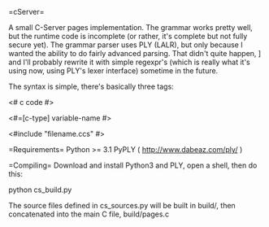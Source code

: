 =cServer=

A small C-Server pages implementation.  The grammar works pretty well,
but the runtime code is incomplete (or rather, it's complete but not
fully secure yet).  The grammar parser uses PLY (LALR), but only because I wanted
the ability to do fairly advanced parsing.  That didn't quite happen, ]
and I'll probably rewrite it with simple regexpr's (which is really
what it's using now, using PLY's lexer interface) sometime in the future.

The syntax is simple, there's basically three tags:

<!--execute c code-->
<# 
c code
#>

<!--output a c variable; for strings, you can--> 
<!--use either 'char*' or 'str' for c-type-->
<#=[c-type] variable-name #>

<!--include another file-->
<#include "filename.ccs" #>

=Requirements=
Python >= 3.1
PyPLY ( http://www.dabeaz.com/ply/ )

=Compiling=
Download and install Python3 and PLY, open a 
shell, then do this:

  python cs_build.py

The source files defined in cs_sources.py will be built
in build/, then concatenated into the main C file, 
build/pages.c
